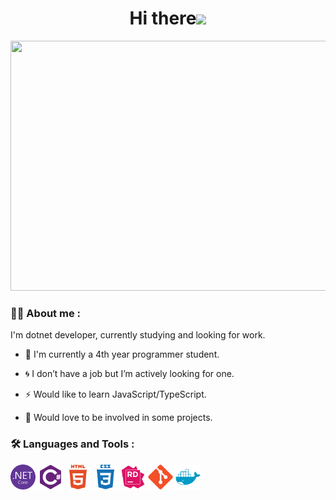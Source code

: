 <h1 align="center">Hi there<img src="https://github.com/blackcater/blackcater/raw/main/images/Hi.gif" height="32"/></h1>
<div align="center">
  <img src="https://user-images.githubusercontent.com/74038190/225813708-98b745f2-7d22-48cf-9150-083f1b00d6c9.gif" width="700" height="400"/>
</div>


### :man_technologist: About me :

I'm dotnet developer, currently studying and looking for work.

- :leaves: I'm currently a 4th year programmer student.
  
- :cyclone: I don’t have a job but I’m actively looking for one.
  
- :zap: Would like to learn JavaScript/TypeScript.

- :telescope: Would love to be involved in some projects.

### :hammer_and_wrench: Languages and Tools :

<div>
  <img src="https://github.com/devicons/devicon/blob/master/icons/dotnetcore/dotnetcore-original.svg" title="Dotnet" alt="Dotnet" width="40" height="40"/>
  <img src="https://github.com/devicons/devicon/blob/master/icons/csharp/csharp-plain.svg" title="CSharp" alt="CSharp" width="40" height="40"/>
  <img src="https://github.com/devicons/devicon/blob/master/icons/html5/html5-plain-wordmark.svg" title="HTML" alt="HTML" width="40" height="40"/>
  <img src="https://github.com/devicons/devicon/blob/master/icons/css3/css3-plain-wordmark.svg" title="CSS" alt="CSS" width="40" height="40"/>
  <img src="https://github.com/devicons/devicon/blob/master/icons/rider/rider-plain.svg" title="Rider" alt="Rider" width="40" height="40"/>
  <img src="https://github.com/devicons/devicon/blob/master/icons/git/git-plain.svg" title="Git" alt="Git" width="40" height="40"/>
  <img src="https://github.com/devicons/devicon/blob/master/icons/docker/docker-plain.svg" title="Docker" alt="Docker" width="40" height="40"/>
</div>

